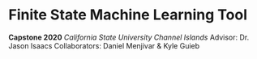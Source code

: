 # Finite State Machine Learning Tool

**Capstone 2020**
*California State University Channel Islands*
Advisor: Dr. Jason Isaacs
Collaborators: Daniel Menjivar & Kyle Guieb


